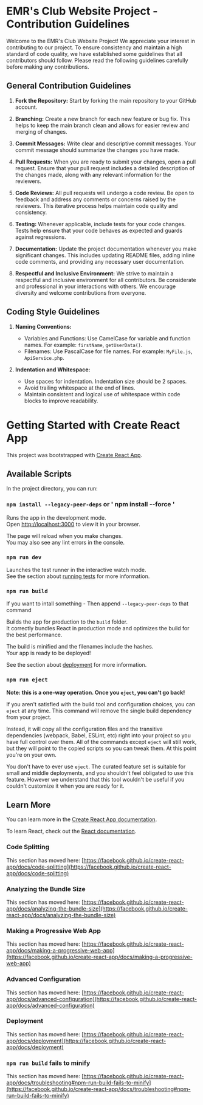 # EMR's Club Website Project - Contribution Guidelines

Welcome to the EMR's Club Website Project! We appreciate your interest in contributing to our project. To ensure consistency and maintain a high standard of code quality, we have established some guidelines that all contributors should follow. Please read the following guidelines carefully before making any contributions.

## General Contribution Guidelines

1.  **Fork the Repository:** Start by forking the main repository to your GitHub account.
    
2.  **Branching:** Create a new branch for each new feature or bug fix. This helps to keep the main branch clean and allows for easier review and merging of changes.
    
3.  **Commit Messages:** Write clear and descriptive commit messages. Your commit message should summarize the changes you have made.
    
4.  **Pull Requests:** When you are ready to submit your changes, open a pull request. Ensure that your pull request includes a detailed description of the changes made, along with any relevant information for the reviewers.
    
5.  **Code Reviews:** All pull requests will undergo a code review. Be open to feedback and address any comments or concerns raised by the reviewers. This iterative process helps maintain code quality and consistency.
    
6.  **Testing:** Whenever applicable, include tests for your code changes. Tests help ensure that your code behaves as expected and guards against regressions.
    
7.  **Documentation:** Update the project documentation whenever you make significant changes. This includes updating README files, adding inline code comments, and providing any necessary user documentation.
    
8.  **Respectful and Inclusive Environment:** We strive to maintain a respectful and inclusive environment for all contributors. Be considerate and professional in your interactions with others. We encourage diversity and welcome contributions from everyone.
    

## Coding Style Guidelines

1.  **Naming Conventions:**
    
    -   Variables and Functions: Use CamelCase for variable and function names. For example: `firstName`, `getUserData()`.
    -   Filenames: Use PascalCase for file names. For example: `MyFile.js`, `ApiService.php`.
2.  **Indentation and Whitespace:**
    
    -   Use spaces for indentation. Indentation size should be 2 spaces.
    -   Avoid trailing whitespace at the end of lines.
    -   Maintain consistent and logical use of whitespace within code blocks to improve readability.

# Getting Started with Create React App

This project was bootstrapped with [Create React App](https://github.com/facebook/create-react-app).

## Available Scripts

In the project directory, you can run:

### ` npm install --legacy-peer-deps ` or ' npm install --force '

Runs the app in the development mode.\
Open [http://localhost:3000](http://localhost:3000) to view it in your browser.

The page will reload when you make changes.\
You may also see any lint errors in the console.

### `npm run dev`

Launches the test runner in the interactive watch mode.\
See the section about [running tests](https://facebook.github.io/create-react-app/docs/running-tests) for more information.

### `npm run build`

If you want to intall something - Then append  ` --legacy-peer-deps ` to that command 


Builds the app for production to the `build` folder.\
It correctly bundles React in production mode and optimizes the build for the best performance.

The build is minified and the filenames include the hashes.\
Your app is ready to be deployed!

See the section about [deployment](https://facebook.github.io/create-react-app/docs/deployment) for more information.

### `npm run eject`

**Note: this is a one-way operation. Once you `eject`, you can't go back!**

If you aren't satisfied with the build tool and configuration choices, you can `eject` at any time. This command will remove the single build dependency from your project.

Instead, it will copy all the configuration files and the transitive dependencies (webpack, Babel, ESLint, etc) right into your project so you have full control over them. All of the commands except `eject` will still work, but they will point to the copied scripts so you can tweak them. At this point you're on your own.

You don't have to ever use `eject`. The curated feature set is suitable for small and middle deployments, and you shouldn't feel obligated to use this feature. However we understand that this tool wouldn't be useful if you couldn't customize it when you are ready for it.

## Learn More

You can learn more in the [Create React App documentation](https://facebook.github.io/create-react-app/docs/getting-started).

To learn React, check out the [React documentation](https://reactjs.org/).

### Code Splitting

This section has moved here: [https://facebook.github.io/create-react-app/docs/code-splitting](https://facebook.github.io/create-react-app/docs/code-splitting)

### Analyzing the Bundle Size

This section has moved here: [https://facebook.github.io/create-react-app/docs/analyzing-the-bundle-size](https://facebook.github.io/create-react-app/docs/analyzing-the-bundle-size)

### Making a Progressive Web App

This section has moved here: [https://facebook.github.io/create-react-app/docs/making-a-progressive-web-app](https://facebook.github.io/create-react-app/docs/making-a-progressive-web-app)

### Advanced Configuration

This section has moved here: [https://facebook.github.io/create-react-app/docs/advanced-configuration](https://facebook.github.io/create-react-app/docs/advanced-configuration)

### Deployment

This section has moved here: [https://facebook.github.io/create-react-app/docs/deployment](https://facebook.github.io/create-react-app/docs/deployment)

### `npm run build` fails to minify

This section has moved here: [https://facebook.github.io/create-react-app/docs/troubleshooting#npm-run-build-fails-to-minify](https://facebook.github.io/create-react-app/docs/troubleshooting#npm-run-build-fails-to-minify)
